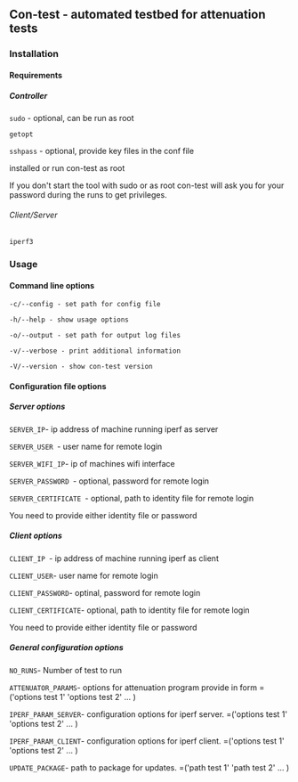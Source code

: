 ## Con-test - automated testbed for attenuation tests
### Installation
#### Requirements
##### Controller

` sudo ` - optional, can be run as root

` getopt `

` sshpass ` - optional, provide key files in the conf file

installed or run con-test as root

If you don't start the tool with sudo or as root con-test will ask you for your
password during the runs to get privileges.

###### Client/Server

` iperf3 `

### Usage
#### Command line options
`-c/--config - set path for config file `

`-h/--help - show usage options`

`-o/--output - set path for output log files `

`-v/--verbose - print additional information `

`-V/--version - show con-test version `

#### Configuration file options
##### Server options
` SERVER_IP `- ip address of machine running iperf as server

`SERVER_USER `- user name for remote login

`SERVER_WIFI_IP`- ip of machines wifi interface

`SERVER_PASSWORD `- optional, password for remote login

`SERVER_CERTIFICATE `- optional, path to identity file for remote login

You need to provide either identity file or password

##### Client options
`CLIENT_IP `- ip address of machine running iperf as client

`CLIENT_USER`- user name for remote login

`CLIENT_PASSWORD`- optinal, password for remote login

`CLIENT_CERTIFICATE`- optional, path to identity file for remote login

You need to provide either identity file or password

##### General configuration options

`NO_RUNS`- Number of test to run

`ATTENUATOR_PARAMS`- options for attenuation program provide in form
=('options test 1' 'options test 2' ... )

`IPERF_PARAM_SERVER`- configuration options for iperf server. =('options test 1'
 'options test 2' ... )

`IPERF_PARAM_CLIENT`- configuration options for iperf client. =('options test 1'
 'options test 2' ... )

 `UPDATE_PACKAGE`- path to package for updates. =('path test 1' 'path test 2' ... )
